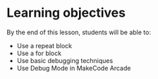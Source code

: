 # Learning objectives

By the end of this lesson, students will be able to:
- Use a repeat block
- Use a for block
- Use basic debugging techniques
- Use Debug Mode in MakeCode Arcade
